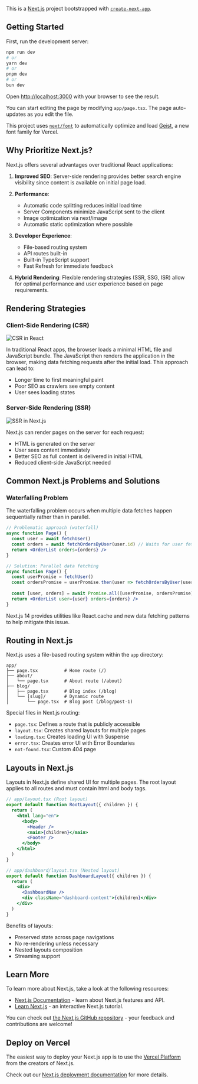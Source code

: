 This is a [Next.js](https://nextjs.org) project bootstrapped with [`create-next-app`](https://nextjs.org/docs/app/api-reference/cli/create-next-app).

## Getting Started

First, run the development server:

```bash
npm run dev
# or
yarn dev
# or
pnpm dev
# or
bun dev
```

Open [http://localhost:3000](http://localhost:3000) with your browser to see the result.

You can start editing the page by modifying `app/page.tsx`. The page auto-updates as you edit the file.

This project uses [`next/font`](https://nextjs.org/docs/app/building-your-application/optimizing/fonts) to automatically optimize and load [Geist](https://vercel.com/font), a new font family for Vercel.

## Why Prioritize Next.js?

Next.js offers several advantages over traditional React applications:

1. **Improved SEO**: Server-side rendering provides better search engine visibility since content is available on initial page load.

2. **Performance**:
   - Automatic code splitting reduces initial load time
   - Server Components minimize JavaScript sent to the client
   - Image optimization via next/image
   - Automatic static optimization where possible

3. **Developer Experience**:
   - File-based routing system
   - API routes built-in
   - Built-in TypeScript support
   - Fast Refresh for immediate feedback

4. **Hybrid Rendering**: Flexible rendering strategies (SSR, SSG, ISR) allow for optimal performance and user experience based on page requirements.

## Rendering Strategies

### Client-Side Rendering (CSR)

![CSR in React](/public/csr(react).png)

In traditional React apps, the browser loads a minimal HTML file and JavaScript bundle. The JavaScript then renders the application in the browser, making data fetching requests after the initial load. This approach can lead to:

- Longer time to first meaningful paint
- Poor SEO as crawlers see empty content
- User sees loading states

### Server-Side Rendering (SSR)

![SSR in Next.js](/public/ssr(next).png)

Next.js can render pages on the server for each request:

- HTML is generated on the server
- User sees content immediately
- Better SEO as full content is delivered in initial HTML
- Reduced client-side JavaScript needed

## Common Next.js Problems and Solutions

### Waterfalling Problem

The waterfalling problem occurs when multiple data fetches happen sequentially rather than in parallel.

```jsx
// Problematic approach (waterfall)
async function Page() {
  const user = await fetchUser()
  const orders = await fetchOrdersByUser(user.id) // Waits for user fetch
  return <OrderList orders={orders} />
}

// Solution: Parallel data fetching
async function Page() {
  const userPromise = fetchUser()
  const ordersPromise = userPromise.then(user => fetchOrdersByUser(user.id))
  
  const [user, orders] = await Promise.all([userPromise, ordersPromise])
  return <OrderList user={user} orders={orders} />
}
```

Next.js 14 provides utilities like React.cache and new data fetching patterns to help mitigate this issue.

## Routing in Next.js

Next.js uses a file-based routing system within the `app` directory:

```
app/
├── page.tsx          # Home route (/)
├── about/
│   └── page.tsx      # About route (/about)
├── blog/
│   ├── page.tsx      # Blog index (/blog)
│   └── [slug]/       # Dynamic route
│       └── page.tsx  # Blog post (/blog/post-1)
```

Special files in Next.js routing:

- `page.tsx`: Defines a route that is publicly accessible
- `layout.tsx`: Creates shared layouts for multiple pages
- `loading.tsx`: Creates loading UI with Suspense
- `error.tsx`: Creates error UI with Error Boundaries
- `not-found.tsx`: Custom 404 page

## Layouts in Next.js

Layouts in Next.js define shared UI for multiple pages. The root layout applies to all routes and must contain html and body tags.

```jsx
// app/layout.tsx (Root layout)
export default function RootLayout({ children }) {
  return (
    <html lang="en">
      <body>
        <Header />
        <main>{children}</main>
        <Footer />
      </body>
    </html>
  )
}

// app/dashboard/layout.tsx (Nested layout)
export default function DashboardLayout({ children }) {
  return (
    <div>
      <DashboardNav />
      <div className="dashboard-content">{children}</div>
    </div>
  )
}
```

Benefits of layouts:

- Preserved state across page navigations
- No re-rendering unless necessary
- Nested layouts composition
- Streaming support

## Learn More

To learn more about Next.js, take a look at the following resources:

- [Next.js Documentation](https://nextjs.org/docs) - learn about Next.js features and API.
- [Learn Next.js](https://nextjs.org/learn) - an interactive Next.js tutorial.

You can check out [the Next.js GitHub repository](https://github.com/vercel/next.js) - your feedback and contributions are welcome!

## Deploy on Vercel

The easiest way to deploy your Next.js app is to use the [Vercel Platform](https://vercel.com/new?utm_medium=default-template&filter=next.js&utm_source=create-next-app&utm_campaign=create-next-app-readme) from the creators of Next.js.

Check out our [Next.js deployment documentation](https://nextjs.org/docs/app/building-your-application/deploying) for more details.

